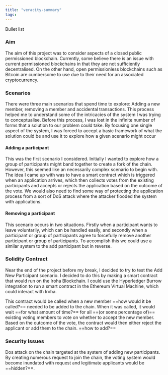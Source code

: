 ```yaml
---
title: "veracity-summary"
tags: 
---
```


Bullet list



### Aim
The aim of this project was to consider aspects of a closed public permissioned blockchain. Currently, some believe there is an issue with current permissioned blockchains in that they are not sufficiently decentralised. On the other hand, open permissionless blockchains such as Bitcoin are cumbersome to use due to their need for an associated cryptocurrency.

### Scenarios
There were three main scenarios that spend time to explore: Adding a new member, removing a member and accidental transactions. This process helped me to understand some of the intricacies of the system I was trying to conceptualise. Before this process, I was lost in the infinite number of forms that a solution to our problem could take. By focusing one single aspect of the system, I was forced to accept a basic framework of what the solution could be and use it to explore how a given scenario might occur

#### Adding a participant
This was the first scenario I considered. Initially I wanted to explore how a group of participants might band together to create a fork of the chain. However, this seemed like an necessarily complex scenario to begin with.  The idea I came up with was to have a smart contract which is triggered when an application arrives, which then collects votes from the existing participants and accepts or rejects the application based on the outcome of the vote. We would also need to find some way of protecting the application process from a sort of DoS attack where the attacker flooded the system with applications. 

#### Removing a participant
This scenario occurs in two situations. Firstly when a participant wants to leave voluntarily, which can be handled easily, and secondly when a participant or group of participants agree to forcefully remove another participant or group of participants. To accomplish this we could use a similar system to the add participant but in reverse. 

### Solidity Contract
Near the end of the project before my break, I decided to try to test the Add New Participant scenario. I decided to do this by making a smart contract that would run on the Iroha Blockchain. I could use the Hyperledger Burrow integration to run a smart contract in the Ethereum Virtual Machine, which could interact with Iroha. 

This contract would be called when a new member ==how would it be called?== needed to be added to the chain. When it was called, it would wait ==for what amount of time?== for all ==(or some percentage of)== existing voting members to vote on whether to accept the new member. Based on the outcome of the vote, the contract would then either reject the applicant or add them to the chain. ==how to add?==

### Security Issues
Dos attack on the chain targeted at the system of adding new participants. By creating numerous request to join the chain, the voting system would become inundated with request and legitimate applicants would be ==hidden?==. 